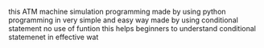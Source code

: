 this ATM machine simulation programming made by using python programming 
in very simple and easy way
made by using conditional statement
no use of funtion
this helps beginners to understand conditional statemenet in effective wat
